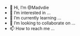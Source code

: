 - 👋 Hi, I’m @Madvdie
- 👀 I’m interested in ...
- 🌱 I’m currently learning ...
- 💞️ I’m looking to collaborate on ...
- 📫 How to reach me ...

<!---
Madvdie/Madvdie is a ✨ special ✨ repository because its `README.md` (this file) appears on your GitHub profile.
You can click the Preview link to take a look at your changes.
--->
